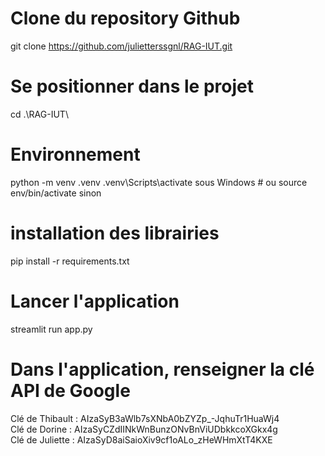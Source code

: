 # Clone du repository Github
git clone https://github.com/julietterssgnl/RAG-IUT.git

# Se positionner dans le projet
cd .\RAG-IUT\ 

# Environnement
python -m venv .venv
.venv\Scripts\activate sous Windows # ou source env/bin/activate sinon

# installation des librairies
pip install -r requirements.txt

# Lancer l'application
streamlit run app.py

# Dans l'application, renseigner la clé API de Google
Clé de Thibault : AIzaSyB3aWlb7sXNbA0bZYZp_-JqhuTr1HuaWj4  
Clé de Dorine : AIzaSyCZdIINkWnBunzONvBnViUDbkkcoXGkx4g  
Clé de Juliette : AIzaSyD8aiSaioXiv9cf1oALo_zHeWHmXtT4KXE  
